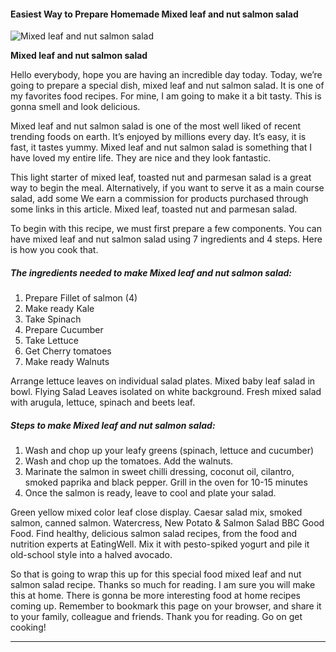             

#### Easiest Way to Prepare Homemade Mixed leaf and nut salmon salad

![Mixed leaf and nut salmon salad](https://img-global.cpcdn.com/recipes/c14defbdd9cb4200/751x532cq70/mixed-leaf-and-nut-salmon-salad-recipe-main-photo.jpg)

**Mixed leaf and nut salmon salad**

Hello everybody, hope you are having an incredible day today. Today, we’re going to prepare a special dish, mixed leaf and nut salmon salad. It is one of my favorites food recipes. For mine, I am going to make it a bit tasty. This is gonna smell and look delicious.

Mixed leaf and nut salmon salad is one of the most well liked of recent trending foods on earth. It’s enjoyed by millions every day. It’s easy, it is fast, it tastes yummy. Mixed leaf and nut salmon salad is something that I have loved my entire life. They are nice and they look fantastic.

This light starter of mixed leaf, toasted nut and parmesan salad is a great way to begin the meal. Alternatively, if you want to serve it as a main course salad, add some We earn a commission for products purchased through some links in this article. Mixed leaf, toasted nut and parmesan salad.

To begin with this recipe, we must first prepare a few components. You can have mixed leaf and nut salmon salad using 7 ingredients and 4 steps. Here is how you cook that.

##### The ingredients needed to make Mixed leaf and nut salmon salad:

1.  Prepare Fillet of salmon (4)
2.  Make ready Kale
3.  Take Spinach
4.  Prepare Cucumber
5.  Take Lettuce
6.  Get Cherry tomatoes
7.  Make ready Walnuts

Arrange lettuce leaves on individual salad plates. Mixed baby leaf salad in bowl. Flying Salad Leaves isolated on white background. Fresh mixed salad with arugula, lettuce, spinach and beets leaf.

##### Steps to make Mixed leaf and nut salmon salad:

1.  Wash and chop up your leafy greens (spinach, lettuce and cucumber)
2.  Wash and chop up the tomatoes. Add the walnuts.
3.  Marinate the salmon in sweet chilli dressing, coconut oil, cilantro, smoked paprika and black pepper. Grill in the oven for 10-15 minutes
4.  Once the salmon is ready, leave to cool and plate your salad.

Green yellow mixed color leaf close display. Caesar salad mix, smoked salmon, canned salmon. Watercress, New Potato & Salmon Salad BBC Good Food. Find healthy, delicious salmon salad recipes, from the food and nutrition experts at EatingWell. Mix it with pesto-spiked yogurt and pile it old-school style into a halved avocado.

So that is going to wrap this up for this special food mixed leaf and nut salmon salad recipe. Thanks so much for reading. I am sure you will make this at home. There is gonna be more interesting food at home recipes coming up. Remember to bookmark this page on your browser, and share it to your family, colleague and friends. Thank you for reading. Go on get cooking!

* * *